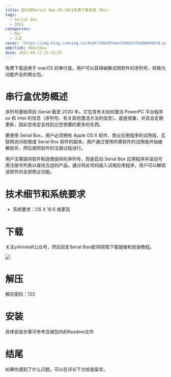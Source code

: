 ```yaml
---
title: 超详细Serial Box 09.2021免费下载安装（Mac）
tags:
  - Serial Box
  - 2021
categories:
  - Mac
  - 工具
cover: 'https://img-blog.csdnimg.cn/4c047109e9fb4ec59dd137ad880493c8.png'
abbrlink: 484c38ea
date: 2021-09-12 21:15:57
---
```


免费下载适用于 macOS 的串行盒。用户可以获得破解试用软件的序列号，转换为功能齐全的商业包。

# 串行盒优势概述
序列号基础项目 iSerial 截至 2020 年。它包含有关如何激活 PowerPC 平台程序 so 和 Intel 的信息（序列号、有关其他激活方法的信息）。底座很重，并且会定期更新，因此您肯定会找到比您想要的更多的东西。

要使用 Serial Box，用户必须拥有 Apple OS X 软件、商业应用程序的试用版、互联网访问权限或 Serial Box 软件的副本。用户通过使用所需软件的试用版开始破解软件，然后按照软件的注册过程进行。

用户无需提供软件制造商提供的序列号，而是启动 Serial Box 应用程序并滚动可用注册号列表以查找合适的产品。通过将此号码插入试用应用程序，用户可以解锁该软件的全部商业功能。

# 技术细节和系统要求
- 系统要求：OS X 10.6 或更高

# 下载
关注yshinstall公众号，然后回复Serial Box或SB获取下载链接和安装教程。

![](https://img-blog.csdnimg.cn/f824f9d6c4ca40549a3d02de1938c17c.jpg#pic_center)

# 解压
解压密码：123

# 安装
具体安装步骤可参考压缩包内的Readme文件

# 结尾
如果你遇到了什么问题，可以在评论下方给我留言。

